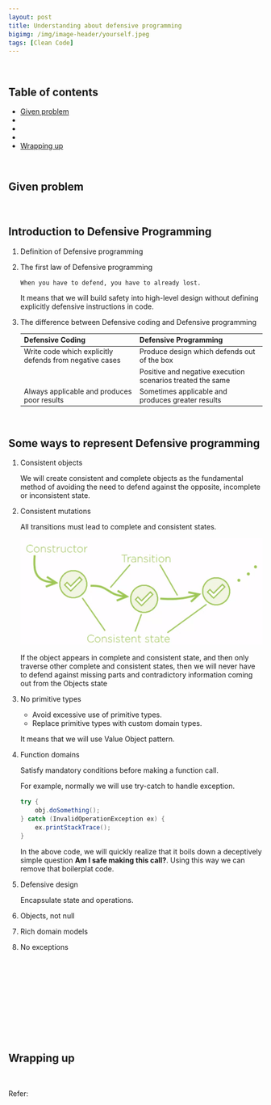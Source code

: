 ```yaml
---
layout: post
title: Understanding about defensive programming
bigimg: /img/image-header/yourself.jpeg
tags: [Clean Code]
---
```




<br>

## Table of contents
- [Given problem](#given-problem)
- []()
- []()
- []()
- [Wrapping up](#wrapping-up)


<br>

## Given problem






<br>

## Introduction to Defensive Programming

1. Definition of Defensive programming



2. The first law of Defensive programming

    ```
    When you have to defend, you have to already lost.
    ```

    It means that we will build safety into high-level design without defining explicitly defensive instructions in code.

3. The difference between Defensive coding and Defensive programming

    |             Defensive Coding                            |               Defensive Programming                  |
    | ------------------------------------------------------- | ---------------------------------------------------- |
    | Write code which explicitly defends from negative cases | Produce design which defends out of the box          |
    |                                                         | Positive and negative execution scenarios treated the same |
    | Always applicable and produces poor results             | Sometimes applicable and produces greater results    |


<br>

## Some ways to represent Defensive programming

1. Consistent objects

    We will create consistent and complete objects as the fundamental method of avoiding the need to defend against the opposite, incomplete or inconsistent state.

2. Consistent mutations

    All transitions must lead to complete and consistent states.

    ![](../img/clean-code/defensive-programming/consistent-mutations/consistent-mutations.png)

    If the object appears in complete and consistent state, and then only traverse other complete and consistent states, then we will never have to defend against missing parts and contradictory information coming out from the Objects state

3. No primitive types

    - Avoid excessive use of primitive types.
    - Replace primitive types with custom domain types.

    It means that we will use Value Object pattern.

4. Function domains

    Satisfy mandatory conditions before making a function call.

    For example, normally we will use try-catch to handle exception.

    ```java
    try {
        obj.doSomething();
    } catch (InvalidOperationException ex) {
        ex.printStackTrace();
    }
    ```

    In the above code, we will quickly realize that it boils down a deceptively simple question **Am I safe making this call?**. Using this way we can remove that boilerplat code.

5. Defensive design

    Encapsulate state and operations.

6. Objects, not null


7. Rich domain models


8. No exceptions

<br>

## 





<br>

## 





<br>

## 





<br>

## Wrapping up




<br>

Refer:

[]()

[]()

[]()